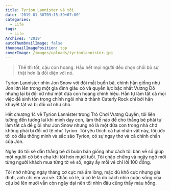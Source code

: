 ```yaml
---
title: Tyrion Lannister và tôi
date: '2019-01-30T09:15:39+07:00'
categories:
  - Life
tags:
  - Life
Archives: '2019'
autoThumbnailImage: false
thumbnailImagePosition: top
coverImage: /images/uploads/tyrionlannister.jpg
---
```

> Thế thì tốt, cậu con hoang. Hầu hết mọi người đều chọn chối bỏ sự thật hơn là đối diện với nó.  

Tyrion Lannister nhìn Jon Snow với đôi mắt buồn bã, chính hắn giống như Jon lớn lên trong một gia đình giàu có và quyền lực bậc nhất Vương Đô nhưng lại bị đối xử như một đứa con hoang chính hiệu. Hắn tự làm tất cả mọi việc để sinh tồn trong chính ngôi nhà ở thành Caterly Rock chỉ bởi hẳn khuyết tật và bị đối xử như chó.

Hết chương 14 về Tyrion Lannister trong Trò Chơi Vương Quyền, tôi liên tưởng đến tương lai khi mình dạy con, làm thế nào để cho thẳng bé phải tự làm tất cả để giỏi như Jon Snow nhưng nó là một đứa con trong nhà chớ không phải bị đối xử tệ như Tyrion. Tôi yêu thích cả hai nhân vật này, tôi ước tôi có đầu thông minh và sắc sảo Tyrion, có sự ngay thơ và cả chính chắn của Jon.

Ngày đó tôi sẽ dẫn thằng bé đi buôn bán giống như cách tôi bán về số giúp một người cô bên cha khi tôi hơn mười tuổi. Tôi chập chững và ngây ngô mời từng người khách mua từng tờ vé số, ngày ấy mỗi vé chỉ lời 100 đồng.

Tôi nhớ những ngày tháng cơ cực mà ấm lòng, mặc dù khổ cực nhưng gia đình, anh chị em vui vẻ. Chắc có lẽ, ừ có lẽ là do cách nhìn cuộc sống của cậu bé lên mười vẫn còn ngây dại nên tôi nhìn đâu cũng thấy màu hồng.

​
